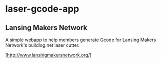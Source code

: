 laser-gcode-app
===============

Lansing Makers Network
----------------------

A simple webapp to help members generate Gcode for Lansing Makers Network's
buildlog.net laser cutter.

[http://www.lansingmakersnetwork.org/]